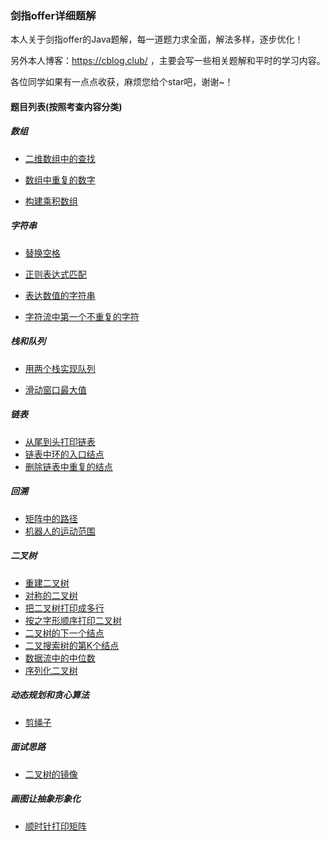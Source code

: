 ### 剑指offer详细题解

本人关于剑指offer的Java题解，每一道题力求全面，解法多样，逐步优化！

另外本人博客：https://cblog.club/ ，主要会写一些相关题解和平时的学习内容。

各位同学如果有一点点收获，麻烦您给个star吧，谢谢~！

#### 题目列表(按照考查内容分类)

##### 数组

- [ 二维数组中的查找](https://github.com/ustblc/Offer-coming/blob/master/code/二维数组的查找.md)

- [数组中重复的数字](https://github.com/ustblc/Offer-coming/blob/master/code/数组中重复的数字.md)

- [构建乘积数组](https://github.com/ustblc/Offer-coming/blob/master/code/构建乘积数组.md)

##### 字符串

- [替换空格](https://github.com/ustblc/Offer-coming/blob/master/code/替换空格.md)

- [正则表达式匹配](https://github.com/ustblc/Offer-coming/blob/master/code/正则表达式匹配.md)

- [表达数值的字符串](https://github.com/ustblc/Offer-coming/blob/master/code/表达数值的字符串.md)

- [字符流中第一个不重复的字符](https://github.com/ustblc/Offer-coming/blob/master/code/字符流中第一个不重复的字符.md)

##### 栈和队列

- [用两个栈实现队列](https://github.com/ustblc/Offer-coming/blob/master/code/用两个栈实现队列.md)

- [滑动窗口最大值](https://github.com/ustblc/Offer-coming/blob/master/code/滑动窗口最大值.md)

##### 链表

- [从尾到头打印链表](https://github.com/ustblc/Offer-coming/blob/master/code/从尾到头打印链表.md)
- [链表中环的入口结点](https://github.com/ustblc/Offer-coming/blob/master/code/链表中环的入口结点.md)
- [删除链表中重复的结点](https://github.com/ustblc/Offer-coming/blob/master/code/删除链表中重复的结点.md)

##### 回溯

- [矩阵中的路径](https://github.com/ustblc/Offer-coming/blob/master/code/矩阵中的路径.md)
- [机器人的运动范围](https://github.com/ustblc/Offer-coming/blob/master/code/机器人的运动范围.md)

##### 二叉树

- [重建二叉树](https://github.com/ustblc/Offer-coming/blob/master/code/重建二叉树.md)
- [对称的二叉树](https://github.com/ustblc/Offer-coming/blob/master/code/对称的二叉树.md)
- [把二叉树打印成多行](https://github.com/ustblc/Offer-coming/blob/master/code/把二叉树打印成多行.md)
- [按之字形顺序打印二叉树](https://github.com/ustblc/Offer-coming/blob/master/code/按之字形顺序打印二叉树.md)
- [二叉树的下一个结点](https://github.com/ustblc/Offer-coming/blob/master/code/二叉树的下一个结点.md)
- [二叉搜索树的第K个结点](https://github.com/ustblc/Offer-coming/blob/master/code/二叉搜索树的第K个结点.md)
- [数据流中的中位数](https://github.com/ustblc/Offer-coming/blob/master/code/数据流中的中位数.md)
- [序列化二叉树](https://github.com/ustblc/Offer-coming/blob/master/code/序列化二叉树.md)

##### 动态规划和贪心算法

- [剪绳子](https://github.com/ustblc/Offer-coming/blob/master/code/剪绳子.md)

##### 面试思路

- [二叉树的镜像](https://github.com/ustblc/Offer-coming/blob/master/code/二叉树的镜像.md)

##### 画图让抽象形象化

- [顺时针打印矩阵](https://github.com/ustblc/Offer-coming/blob/master/code/顺时针打印矩阵.md)